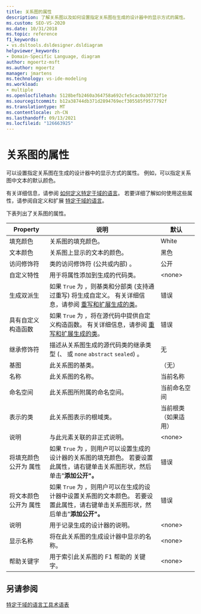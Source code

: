 ```yaml
---
title: 关系图的属性
description: 了解关系图以及如何设置指定关系图在生成的设计器中的显示方式的属性。
ms.custom: SEO-VS-2020
ms.date: 10/31/2018
ms.topic: reference
f1_keywords:
- vs.dsltools.dsldesigner.dsldiagram
helpviewer_keywords:
- Domain-Specific Language, diagram
author: mgoertz-msft
ms.author: mgoertz
manager: jmartens
ms.technology: vs-ide-modeling
ms.workload:
- multiple
ms.openlocfilehash: 5128befb2460a364758a692cfe5cac0a30732f1e
ms.sourcegitcommit: b12a38744db371d2894769ecf305585f9577792f
ms.translationtype: MT
ms.contentlocale: zh-CN
ms.lasthandoff: 09/13/2021
ms.locfileid: "126663925"
---
```

# <a name="properties-of-diagrams"></a>关系图的属性
可以设置指定关系图在生成的设计器中的显示方式的属性。 例如，可以指定关系图中文本的默认颜色。

 有关详细信息，请参阅 [如何定义特定于域的语言](../modeling/how-to-define-a-domain-specific-language.md)。 若要详细了解如何使用这些属性，请参阅自定义和扩展 [特定于域的语言](../modeling/customizing-and-extending-a-domain-specific-language.md)。

 下表列出了关系图的属性。

|Property|说明|默认|
|-|-|-|
|填充颜色|关系图的填充颜色。|White|
|文本颜色|关系图上显示的文本的颜色。|黑色|
|访问修饰符|类的访问修饰符 (公共或内部) 。|公开|
|自定义特性|用于将属性添加到生成的代码类。|\<none>|
|生成双派生|如果 `True` 为 ，则基类和分部类 (支持通过重写) 将生成自定义。 有关详细信息，请参阅 [重写和扩展生成的类](../modeling/overriding-and-extending-the-generated-classes.md)。|错误|
|具有自定义构造函数|如果 `True` 为 ，将在源代码中提供自定义构造函数。 有关详细信息，请参阅 [重写和扩展生成的类](../modeling/overriding-and-extending-the-generated-classes.md)。|错误|
|继承修饰符|描述从关系图生成的源代码类的继承类型 (、 或 `none` `abstract` `sealed`) 。|无|
|基图|此关系图的基类。|（无）|
|名称|此关系图的名称。|当前名称|
|命名空间|此关系图所附属的命名空间。|当前命名空间|
|表示的类|此关系图表示的根域类。|当前根类（如果适用）|
|说明|与此元素关联的非正式说明。|\<none>|
|将填充颜色公开为 属性|如果 `True` 为 ，则用户可以设置生成的设计器的关系图的填充颜色。 若要设置此属性，请右键单击关系图形状，然后单击"**添加公开"。**|错误|
|将文本颜色公开为 属性|如果 `True` 为 ，则用户可以在生成的设计器中设置关系图的文本颜色。 若要设置此属性，请右键单击关系图形状，然后单击"**添加公开"。**|错误|
|说明|用于记录生成的设计器的说明。|\<none>|
|显示名称|将在此关系图的生成设计器中显示的名称。|\<none>|
|帮助关键字|用于索引此关系图的 F1 帮助的 关键字。|\<none>|

## <a name="see-also"></a>另请参阅

[特定于域的语言工具术语表](/previous-versions/bb126564(v=vs.100))